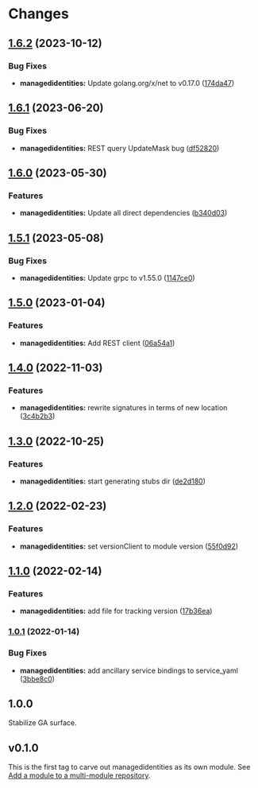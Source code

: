 # Changes

## [1.6.2](https://github.com/googleapis/google-cloud-go/compare/managedidentities/v1.6.1...managedidentities/v1.6.2) (2023-10-12)


### Bug Fixes

* **managedidentities:** Update golang.org/x/net to v0.17.0 ([174da47](https://github.com/googleapis/google-cloud-go/commit/174da47254fefb12921bbfc65b7829a453af6f5d))

## [1.6.1](https://github.com/googleapis/google-cloud-go/compare/managedidentities/v1.6.0...managedidentities/v1.6.1) (2023-06-20)


### Bug Fixes

* **managedidentities:** REST query UpdateMask bug ([df52820](https://github.com/googleapis/google-cloud-go/commit/df52820b0e7721954809a8aa8700b93c5662dc9b))

## [1.6.0](https://github.com/googleapis/google-cloud-go/compare/managedidentities/v1.5.1...managedidentities/v1.6.0) (2023-05-30)


### Features

* **managedidentities:** Update all direct dependencies ([b340d03](https://github.com/googleapis/google-cloud-go/commit/b340d030f2b52a4ce48846ce63984b28583abde6))

## [1.5.1](https://github.com/googleapis/google-cloud-go/compare/managedidentities/v1.5.0...managedidentities/v1.5.1) (2023-05-08)


### Bug Fixes

* **managedidentities:** Update grpc to v1.55.0 ([1147ce0](https://github.com/googleapis/google-cloud-go/commit/1147ce02a990276ca4f8ab7a1ab65c14da4450ef))

## [1.5.0](https://github.com/googleapis/google-cloud-go/compare/managedidentities/v1.4.0...managedidentities/v1.5.0) (2023-01-04)


### Features

* **managedidentities:** Add REST client ([06a54a1](https://github.com/googleapis/google-cloud-go/commit/06a54a16a5866cce966547c51e203b9e09a25bc0))

## [1.4.0](https://github.com/googleapis/google-cloud-go/compare/managedidentities/v1.3.0...managedidentities/v1.4.0) (2022-11-03)


### Features

* **managedidentities:** rewrite signatures in terms of new location ([3c4b2b3](https://github.com/googleapis/google-cloud-go/commit/3c4b2b34565795537aac1661e6af2442437e34ad))

## [1.3.0](https://github.com/googleapis/google-cloud-go/compare/managedidentities/v1.2.0...managedidentities/v1.3.0) (2022-10-25)


### Features

* **managedidentities:** start generating stubs dir ([de2d180](https://github.com/googleapis/google-cloud-go/commit/de2d18066dc613b72f6f8db93ca60146dabcfdcc))

## [1.2.0](https://github.com/googleapis/google-cloud-go/compare/managedidentities/v1.1.0...managedidentities/v1.2.0) (2022-02-23)


### Features

* **managedidentities:** set versionClient to module version ([55f0d92](https://github.com/googleapis/google-cloud-go/commit/55f0d92bf112f14b024b4ab0076c9875a17423c9))

## [1.1.0](https://github.com/googleapis/google-cloud-go/compare/managedidentities/v1.0.1...managedidentities/v1.1.0) (2022-02-14)


### Features

* **managedidentities:** add file for tracking version ([17b36ea](https://github.com/googleapis/google-cloud-go/commit/17b36ead42a96b1a01105122074e65164357519e))

### [1.0.1](https://www.github.com/googleapis/google-cloud-go/compare/managedidentities/v1.0.0...managedidentities/v1.0.1) (2022-01-14)


### Bug Fixes

* **managedidentities:** add ancillary service bindings to service_yaml ([3bbe8c0](https://www.github.com/googleapis/google-cloud-go/commit/3bbe8c0c558c06ef5865bb79eb228b6da667ddb3))

## 1.0.0

Stabilize GA surface.

## v0.1.0

This is the first tag to carve out managedidentities as its own module. See
[Add a module to a multi-module repository](https://github.com/golang/go/wiki/Modules#is-it-possible-to-add-a-module-to-a-multi-module-repository).
